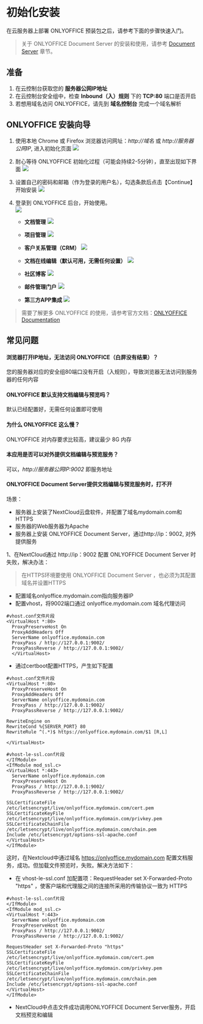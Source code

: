 # 初始化安装

在云服务器上部署 ONLYOFFICE 预装包之后，请参考下面的步骤快速入门。
> 关于 ONLYOFFICE Document Server 的安装和使用，请参考 [Document Server](/zh/solution-documentserver.md) 章节。

## 准备

1. 在云控制台获取您的 **服务器公网IP地址** 
2. 在云控制台安全组中，检查 **Inbound（入）规则** 下的 **TCP:80** 端口是否开启
3. 若想用域名访问 ONLYOFFICE，请先到 **域名控制台** 完成一个域名解析

## ONLYOFFICE 安装向导

1. 使用本地 Chrome 或 Firefox 浏览器访问网址：*http://域名* 或 *http://服务器公网IP*, 进入初始化页面
   ![](https://libs.websoft9.com/Websoft9/DocsPicture/zh/onlyoffice/onlyoffice-installwait-websoft9.png)

2. 耐心等待 ONLYOFFICE 初始化过程（可能会持续2-5分钟），直至出现如下界面
   ![](https://libs.websoft9.com/Websoft9/DocsPicture/zh/onlyoffice/onlyoffice-install-websoft9.png)

3. 设置自己的密码和邮箱（作为登录的用户名），勾选条款后点击【Continue】开始安装
   ![](https://libs.websoft9.com/Websoft9/DocsPicture/zh/onlyoffice/onlyoffice-bk-websoft9.png)

4. 登录到 ONLYOFFICE 后台，开始使用。  
   ![](http://libs.websoft9.com/Websoft9/DocsPicture/zh/onlyoffice/onlyoffice-websoft9-001.png)

   * **文档管理**
     ![](https://libs.websoft9.com/Websoft9/DocsPicture/zh/onlyoffice/onlyoffice-websoft9-002.png)

   * **项目管理**
     ![](https://libs.websoft9.com/Websoft9/DocsPicture/zh/onlyoffice/onlyoffice-websoft9-003.png)

   * **客户关系管理（CRM）**
     ![](https://libs.websoft9.com/Websoft9/DocsPicture/zh/onlyoffice/onlyoffice-websoft9-004.png)

   * **文档在线编辑（默认可用，无需任何设置）**
     ![](https://libs.websoft9.com/Websoft9/DocsPicture/zh/onlyoffice/onlyoffice-websoft9-005.png)

   * **社区博客**
     ![](https://libs.websoft9.com/Websoft9/DocsPicture/zh/onlyoffice/onlyoffice-function-club-websoft9.png)

   * **邮件管理门户**
     ![](https://libs.websoft9.com/Websoft9/DocsPicture/zh/onlyoffice/onlyoffice-function-email-websoft9.png)

   * **第三方APP集成**
     ![](https://libs.websoft9.com/Websoft9/DocsPicture/zh/onlyoffice/onlyoffice-function-apps-websoft9.png)

> 需要了解更多 ONLYOFFICE 的使用，请参考官方文档：[ONLYOFFICE Documentation](https://helpcenter.onlyoffice.com/server/docker/opensource/index.aspx)

## 常见问题

#### 浏览器打开IP地址，无法访问 ONLYOFFICE（白屏没有结果）？

您的服务器对应的安全组80端口没有开启（入规则），导致浏览器无法访问到服务器的任何内容

#### ONLYOFFICE 默认支持文档编辑与预览吗？

默认已经配置好，无需任何设置即可使用

#### 为什么 ONLYOFFICE 这么慢？

ONLYOFFICE 对内存要求比较高，建议最少 8G 内存

#### 本应用是否可以对外提供文档编辑与预览服务？

可以，*http://服务器公网IP:9002* 即服务地址

#### ONLYOFFICE Document Server提供文档编辑与预览服务时，打不开

场景：
- 服务器上安装了NextCloud云盘软件，并配置了域名mydomain.com和HTTPS
- 服务器的Web服务器为Apache
- 服务器上安装 ONLYOFFICE Document Server，通过http://ip：9002, 对外提供服务

1、在NextCloud通过 http://ip：9002 配置 ONLYOFFICE Document Server 时失败，解决办法：
> 在HTTPS环境要使用 ONLYOFFICE Document Server ，也必须为其配置域名并设置HTTPS
- 配置域名onlyoffice.mydomain.com指向服务器IP
- 配置vhost，将9002端口通过 onlyoffice.mydomain.com 域名代理访问
~~~
#vhost.conf文件片段
<VirtualHost *:80>
  ProxyPreserveHost On
  ProxyAddHeaders Off
  ServerName onlyoffice.mydomain.com
  ProxyPass / http://127.0.0.1:9002/
  ProxyPassReverse / http://127.0.0.1:9002/
  </VirtualHost>
~~~
- 通过certboot配置HTTPS，产生如下配置
~~~
#vhost.conf文件片段
<VirtualHost *:80>
  ProxyPreserveHost On
  ProxyAddHeaders Off
  ServerName onlyoffice.mydomain.com
  ProxyPass / http://127.0.0.1:9002/
  ProxyPassReverse / http://127.0.0.1:9002/

RewriteEngine on
RewriteCond %{SERVER_PORT} 80
RewriteRule ^(.*)$ https://onlyoffice.mydomain.com/$1 [R,L]

</VirtualHost>

#vhost-le-ssl.conf片段
</IfModule>
<IfModule mod_ssl.c>
<VirtualHost *:443>
  ServerName onlyoffice.mydomain.com
  ProxyPreserveHost On
  ProxyPass / http://127.0.0.1:9002/
  ProxyPassReverse / http://127.0.0.1:9002/

SSLCertificateFile /etc/letsencrypt/live/onlyoffice.mydomain.com/cert.pem
SSLCertificateKeyFile /etc/letsencrypt/live/onlyoffice.mydomain.com/privkey.pem
SSLCertificateChainFile /etc/letsencrypt/live/onlyoffice.mydomain.com/chain.pem
Include /etc/letsencrypt/options-ssl-apache.conf
</VirtualHost>
</IfModule>
~~~
这时，在Nextcloud中通过域名 https://onlyoffice.mydomain.com 配置文档服务，成功。但加载文件预览时，失败。解决方法如下：
- 在 vhost-le-ssl.conf 加配置项：RequestHeader set X-Forwarded-Proto "https" ，使客户端和代理服之间的连接所采用的传输协议一致为 HTTPS
~~~
#vhost-le-ssl.conf片段
</IfModule>
<IfModule mod_ssl.c>
<VirtualHost *:443>
  ServerName onlyoffice.mydomain.com
  ProxyPreserveHost On
  ProxyPass / http://127.0.0.1:9002/
  ProxyPassReverse / http://127.0.0.1:9002/
  
RequestHeader set X-Forwarded-Proto "https"
SSLCertificateFile /etc/letsencrypt/live/onlyoffice.mydomain.com/cert.pem
SSLCertificateKeyFile /etc/letsencrypt/live/onlyoffice.mydomain.com/privkey.pem
SSLCertificateChainFile /etc/letsencrypt/live/onlyoffice.mydomain.com/chain.pem
Include /etc/letsencrypt/options-ssl-apache.conf
</VirtualHost>
</IfModule>
~~~

- NextCloud中点击文件成功调用ONLYOFFICE Document Server服务，开启文档预览和编辑
